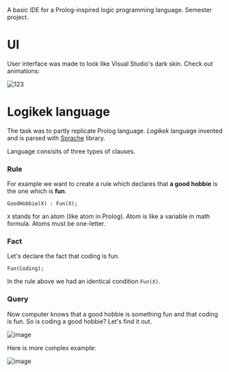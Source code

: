 A basic IDE for a Prolog-inspired logic programming language. Semester project.

# UI

User interface was made to look like Visual Studio's dark skin. Check out animations:

![123](https://user-images.githubusercontent.com/13202642/29819828-f71ccebe-8cca-11e7-9253-cec6ff70f198.gif)

# Logikek language

The task was to partly replicate Prolog language. *Logikek* language invented and is parsed with [Sprache](https://github.com/sprache/Sprache) library. 

Language consisits of three types of clauses.

### Rule

For example we want to create a rule which declares that **a good hobbie** is the one which is **fun**.

```
GoodHobbie(X) : Fun(X);
```

`X` stands for an atom (like atom in Prolog). Atom is like a variable in math formula. Atoms must be one-letter.

### Fact

Let's declare the fact that coding is fun.

```
Fun(Coding);
```

In the rule above we had an identical condition `Fun(X)`.

### Query

Now computer knows that a good hobbie is something fun and that coding is fun. So is coding a good hobbie? Let's find it out.

![image](https://user-images.githubusercontent.com/13202642/29818746-68eb824c-8cc6-11e7-933e-edd1d2bc5bce.png)

Here is more complex example:

![image](https://user-images.githubusercontent.com/13202642/29819112-e4d87846-8cc7-11e7-95b6-9156892825d7.png)
